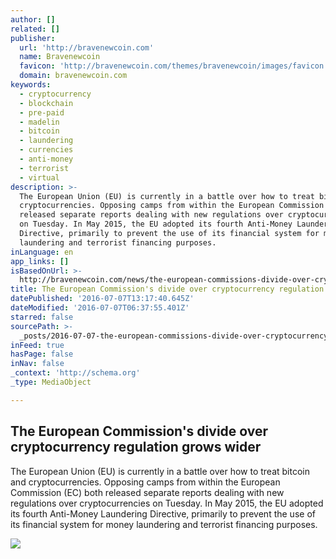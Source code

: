```yaml
---
author: []
related: []
publisher:
  url: 'http://bravenewcoin.com'
  name: Bravenewcoin
  favicon: 'http://bravenewcoin.com/themes/bravenewcoin/images/favicon.ico'
  domain: bravenewcoin.com
keywords:
  - cryptocurrency
  - blockchain
  - pre-paid
  - madelin
  - bitcoin
  - laundering
  - currencies
  - anti-money
  - terrorist
  - virtual
description: >-
  The European Union (EU) is currently in a battle over how to treat bitcoin and
  cryptocurrencies. Opposing camps from within the European Commission (EC) both
  released separate reports dealing with new regulations over cryptocurrencies
  on Tuesday. In May 2015, the EU adopted its fourth Anti-Money Laundering
  Directive, primarily to prevent the use of its financial system for money
  laundering and terrorist financing purposes.
inLanguage: en
app_links: []
isBasedOnUrl: >-
  http://bravenewcoin.com/news/the-european-commissions-divide-over-cryptocurrency-regulation-grows-wider/
title: The European Commission's divide over cryptocurrency regulation grows wider
datePublished: '2016-07-07T13:17:40.645Z'
dateModified: '2016-07-07T06:37:55.401Z'
starred: false
sourcePath: >-
  _posts/2016-07-07-the-european-commissions-divide-over-cryptocurrency-regulat.md
inFeed: true
hasPage: false
inNav: false
_context: 'http://schema.org'
_type: MediaObject

---
```

<article style=""><h1>The European Commission's divide over cryptocurrency regulation grows wider</h1><p>The European Union (EU) is currently in a battle over how to treat bitcoin and cryptocurrencies. Opposing camps from within the European Commission (EC) both released separate reports dealing with new regulations over cryptocurrencies on Tuesday. In May 2015, the EU adopted its fourth Anti-Money Laundering Directive, primarily to prevent the use of its financial system for money laundering and terrorist financing purposes.</p><img src="http://bravenewcoin.com/assets/Uploads/_resampled/CroppedImage400400-EU-Comission-Banner.jpg" /></article>